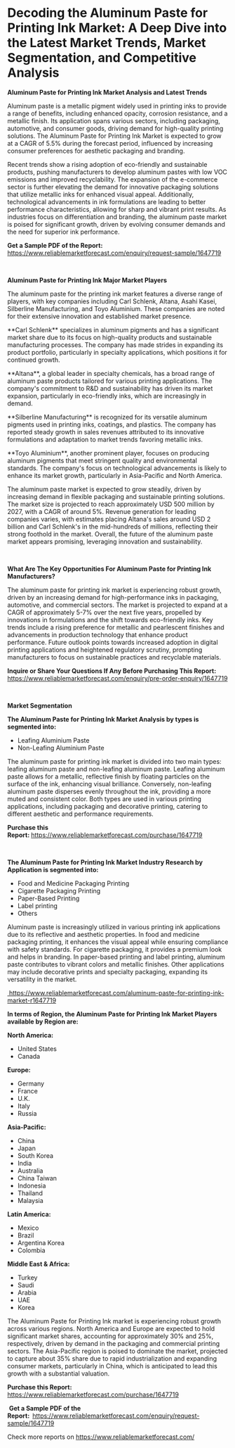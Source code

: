 <p><h1>Decoding the Aluminum Paste for Printing Ink Market: A Deep Dive into the Latest Market Trends, Market Segmentation, and Competitive Analysis</h1></p><p><strong>Aluminum Paste for Printing Ink Market Analysis and Latest Trends</strong></p>
<p><p>Aluminum paste is a metallic pigment widely used in printing inks to provide a range of benefits, including enhanced opacity, corrosion resistance, and a metallic finish. Its application spans various sectors, including packaging, automotive, and consumer goods, driving demand for high-quality printing solutions. The Aluminum Paste for Printing Ink Market is expected to grow at a CAGR of 5.5% during the forecast period, influenced by increasing consumer preferences for aesthetic packaging and branding.</p><p>Recent trends show a rising adoption of eco-friendly and sustainable products, pushing manufacturers to develop aluminum pastes with low VOC emissions and improved recyclability. The expansion of the e-commerce sector is further elevating the demand for innovative packaging solutions that utilize metallic inks for enhanced visual appeal. Additionally, technological advancements in ink formulations are leading to better performance characteristics, allowing for sharp and vibrant print results. As industries focus on differentiation and branding, the aluminum paste market is poised for significant growth, driven by evolving consumer demands and the need for superior ink performance.</p></p>
<p><strong>Get a Sample PDF of the Report:&nbsp;</strong> <a href="https://www.reliablemarketforecast.com/enquiry/request-sample/1647719?utm_campaign=2890&utm_medium=2&utm_source=Github&utm_content=ia&utm_term=29032025&utm_id=aluminum-paste-for-printing-ink">https://www.reliablemarketforecast.com/enquiry/request-sample/1647719</a></p>
<p>&nbsp;</p>
<p><strong>Aluminum Paste for Printing Ink Major Market Players</strong></p>
<p><p>The aluminum paste for the printing ink market features a diverse range of players, with key companies including Carl Schlenk, Altana, Asahi Kasei, Silberline Manufacturing, and Toyo Aluminium. These companies are noted for their extensive innovation and established market presence.</p><p>**Carl Schlenk** specializes in aluminum pigments and has a significant market share due to its focus on high-quality products and sustainable manufacturing processes. The company has made strides in expanding its product portfolio, particularly in specialty applications, which positions it for continued growth.</p><p>**Altana**, a global leader in specialty chemicals, has a broad range of aluminum paste products tailored for various printing applications. The company's commitment to R&D and sustainability has driven its market expansion, particularly in eco-friendly inks, which are increasingly in demand.</p><p>**Silberline Manufacturing** is recognized for its versatile aluminum pigments used in printing inks, coatings, and plastics. The company has reported steady growth in sales revenues attributed to its innovative formulations and adaptation to market trends favoring metallic inks.</p><p>**Toyo Aluminium**, another prominent player, focuses on producing aluminum pigments that meet stringent quality and environmental standards. The company's focus on technological advancements is likely to enhance its market growth, particularly in Asia-Pacific and North America.</p><p>The aluminum paste market is expected to grow steadily, driven by increasing demand in flexible packaging and sustainable printing solutions. The market size is projected to reach approximately USD 500 million by 2027, with a CAGR of around 5%. Revenue generation for leading companies varies, with estimates placing Altana's sales around USD 2 billion and Carl Schlenk's in the mid-hundreds of millions, reflecting their strong foothold in the market. Overall, the future of the aluminum paste market appears promising, leveraging innovation and sustainability.</p></p>
<p>&nbsp;</p>
<p><strong>What Are The Key Opportunities For Aluminum Paste for Printing Ink Manufacturers?</strong></p>
<p><p>The aluminum paste for printing ink market is experiencing robust growth, driven by an increasing demand for high-performance inks in packaging, automotive, and commercial sectors. The market is projected to expand at a CAGR of approximately 5-7% over the next five years, propelled by innovations in formulations and the shift towards eco-friendly inks. Key trends include a rising preference for metallic and pearlescent finishes and advancements in production technology that enhance product performance. Future outlook points towards increased adoption in digital printing applications and heightened regulatory scrutiny, prompting manufacturers to focus on sustainable practices and recyclable materials.</p></p>
<p><strong>Inquire or Share Your Questions If Any Before Purchasing This Report:</strong> <a href="https://www.reliablemarketforecast.com/enquiry/pre-order-enquiry/1647719?utm_campaign=2890&utm_medium=2&utm_source=Github&utm_content=ia&utm_term=29032025&utm_id=aluminum-paste-for-printing-ink">https://www.reliablemarketforecast.com/enquiry/pre-order-enquiry/1647719</a></p>
<p>&nbsp;</p>
<p><strong>Market Segmentation</strong></p>
<p><strong>The Aluminum Paste for Printing Ink Market Analysis by types is segmented into:</strong></p>
<p><ul><li>Leafing Aluminium Paste</li><li>Non-Leafing Aluminium Paste</li></ul></p>
<p><p>The aluminum paste for printing ink market is divided into two main types: leafing aluminum paste and non-leafing aluminum paste. Leafing aluminum paste allows for a metallic, reflective finish by floating particles on the surface of the ink, enhancing visual brilliance. Conversely, non-leafing aluminum paste disperses evenly throughout the ink, providing a more muted and consistent color. Both types are used in various printing applications, including packaging and decorative printing, catering to different aesthetic and performance requirements.</p></p>
<p><strong>Purchase this Report:&nbsp;</strong><a href="https://www.reliablemarketforecast.com/purchase/1647719?utm_campaign=2890&utm_medium=2&utm_source=Github&utm_content=ia&utm_term=29032025&utm_id=aluminum-paste-for-printing-ink">https://www.reliablemarketforecast.com/purchase/1647719</a></p>
<p>&nbsp;</p>
<p><strong>The Aluminum Paste for Printing Ink Market Industry Research by Application is segmented into:</strong></p>
<p><ul><li>Food and Medicine Packaging Printing</li><li>Cigarette Packaging Printing</li><li>Paper-Based Printing</li><li>Label printing</li><li>Others</li></ul></p>
<p><p>Aluminum paste is increasingly utilized in various printing ink applications due to its reflective and aesthetic properties. In food and medicine packaging printing, it enhances the visual appeal while ensuring compliance with safety standards. For cigarette packaging, it provides a premium look and helps in branding. In paper-based printing and label printing, aluminum paste contributes to vibrant colors and metallic finishes. Other applications may include decorative prints and specialty packaging, expanding its versatility in the market.</p></p>
<p><a href="https://www.reliablemarketforecast.com/aluminum-paste-for-printing-ink-market-r1647719?utm_campaign=2890&utm_medium=2&utm_source=Github&utm_content=ia&utm_term=29032025&utm_id=aluminum-paste-for-printing-ink">&nbsp;https://www.reliablemarketforecast.com/aluminum-paste-for-printing-ink-market-r1647719</a></p>
<p><strong>In terms of Region, the Aluminum Paste for Printing Ink Market Players available by Region are:</strong></p>
<p>
    <p> <strong> North America: </strong>
        <ul>
            <li>United States</li>
            <li>Canada</li>
        </ul>
        </p> 
    <p> <strong> Europe: </strong>
        <ul>
            <li>Germany</li>
            <li>France</li>
            <li>U.K.</li>
            <li>Italy</li>
            <li>Russia</li>
        </ul>
        </p> 
    <p> <strong> Asia-Pacific: </strong>
        <ul>
            <li>China</li>
            <li>Japan</li>
            <li>South Korea</li>
            <li>India</li>
            <li>Australia</li>
            <li>China Taiwan</li>
            <li>Indonesia</li>
            <li>Thailand</li>
            <li>Malaysia</li>
        </ul>
        </p> 
    <p> <strong> Latin America: </strong>
        <ul>
            <li>Mexico</li>
            <li>Brazil</li>
            <li>Argentina Korea</li>
            <li>Colombia</li>
        </ul>
        </p> 
    <p> <strong> Middle East & Africa: </strong>
        <ul>
            <li>Turkey</li>
            <li>Saudi</li>
            <li>Arabia</li>
            <li>UAE</li>
            <li>Korea</li>
        </ul>
    </p>
    </p>
<p><p>The Aluminum Paste for Printing Ink market is experiencing robust growth across various regions. North America and Europe are expected to hold significant market shares, accounting for approximately 30% and 25%, respectively, driven by demand in the packaging and commercial printing sectors. The Asia-Pacific region is poised to dominate the market, projected to capture about 35% share due to rapid industrialization and expanding consumer markets, particularly in China, which is anticipated to lead this growth with a substantial valuation.</p></p>
<p><strong>Purchase this Report: </strong><a href="https://www.reliablemarketforecast.com/purchase/1647719?utm_campaign=2890&utm_medium=2&utm_source=Github&utm_content=ia&utm_term=29032025&utm_id=aluminum-paste-for-printing-ink">https://www.reliablemarketforecast.com/purchase/1647719</a></p>
<p>&nbsp;<strong>Get a Sample PDF of the Report:&nbsp;&nbsp;</strong><a href="https://www.reliablemarketforecast.com/enquiry/request-sample/1647719?utm_campaign=2890&utm_medium=2&utm_source=Github&utm_content=ia&utm_term=29032025&utm_id=aluminum-paste-for-printing-ink">https://www.reliablemarketforecast.com/enquiry/request-sample/1647719</a></p>
<p><strong></strong></p>
<p>Check more reports on <a href="https://www.reliablemarketforecast.com/?utm_campaign=2890&utm_medium=2&utm_source=Github&utm_content=ia&utm_term=29032025&utm_id=aluminum-paste-for-printing-ink">https://www.reliablemarketforecast.com/</a></p>